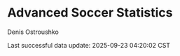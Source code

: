 # Advanced Soccer Statistics
Denis Ostroushko

<!-- gfm -->

Last successful data update: 2025-09-23 04:20:02 CST
